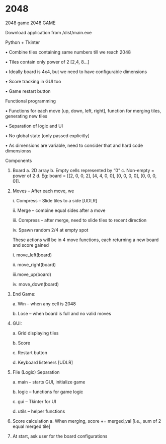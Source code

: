 # 2048
2048 game
2048 GAME

Download application from /dist/main.exe



Python + Tkinter 


•	Combine tiles containing same numbers till we reach 2048

•	Tiles contain only power of 2 [2,4, 8…]

•	Ideally board is 4x4, but we need to have configurable dimensions

•	Score tracking in GUI too

•	Game restart button

Functional programming


•	Functions for each move [up, down, left, right], function for merging tiles, generating new tiles

•	Separation of logic and UI

•	No global state [only passed explicitly]

•	As dimensions are variable, need to consider that and hard code dimensionss


Components
1.	Board 
a.	2D array
b.	Empty cells represented by “0”
c.	Non-empty = power of 2
d.	Eg: board = 
[[2, 0, 0, 2],
[4, 4, 0, 0],
[0, 0, 0, 0],
[0, 0, 0, 0]].


2.	Moves – After each move, we
   
    i.	Compress – Slide tiles to a side [UDLR]
  	
    ii.	Merge – combine equal sides after a move
  	
    iii.	Compress – after merge, need to slide tiles to recent direction
  	
    iv.	Spawn random 2/4 at empty spot
  	
	These actions will be in 4 move functions, each returning a new board and score gained

    i.	move_left(board)
    
    ii.	move_right(board)
    
    iii.move_up(board)
    
    iv.	move_down(board)

3.	End Game:
   
    a.	Win – when any cell is 2048
  	
    b.	Lose – when board is full and no valid moves

4.	GUI:
   
    a.	Grid displaying tiles
  	
    b.	Score
  	
    c.	Restart button
  	
    d.	Keyboard listeners [UDLR]

5.	File (Logic) Separation
   
    a.	main – starts GUI, initialize game

    b.	logic – functions for game logic
  	
    c.	gui – Tkinter for UI
  	
    d.	utils – helper functions 

6.	 Score calculation
    a.	When merging, score += merged_val [i.e., sum of 2 equal merged tile]

7.	At start, ask user for the board configurations
